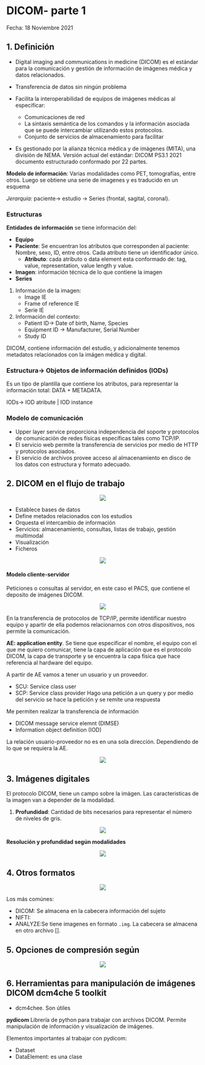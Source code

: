 # DICOM- parte 1 


Fecha: 18 Noviembre 2021 

## 1. Definición

* Digital imaging and communications in medicine (DICOM) es el estándar para la comunicación y gestión de información de imágenes médica y datos relacionados. 

* Transferencia de datos sin ningún problema

* Facilita la interoperabilidad de equipos de imágenes médicas al especificar:
    - Comunicaciones de red
    - La sintaxis semántica de los comandos y la información asociada que se puede intercambiar utilizando estos protocolos.
    - Conjunto de servicios de almacenamiento para facilitar 

* Es gestionado por la alianza técnica médica y de imágenes (MITA), una división de NEMA. Versión actual del estándar: DICOM PS3.1 2021 documento estructurado conformado por 22 partes. 

**Modelo de información**: Varias modalidades como PET, tomografías, entre otros. Luego se obtiene una serie de imagenes y es traducido en un esquema 

*Jerarquía:* 
paciente-> estudio -> Series (frontal, sagital, coronal). 

### Estructuras 
**Entidades de información**
se tiene información del:

- **Equipo**
- **Paciente**: Se encuentran los atributos que corresponden al paciente: Nombre, sexo, ID, entre otros. Cada atributo tiene un identificador único. 
    * **Atributo**: cada atributo o data element esta conformado de: tag, value, representation, value length y value. 
- **Imagen**: información técnica de lo que contiene la imagen
- **Series** 

1. Información de la imagen:
    * Image IE
    * Frame of reference IE
    * Serie IE
2. Información del contexto:
    * Patient ID-> Date of birth, Name, Species
    * Equipment ID -> Manufacturer, Serial Number
    * Study ID

DICOM, contiene información del estudio, y adicionalmente tenemos metadatos relacionados con la imágen médica y digital. 

### Estructura-> **Objetos de información definidos**  (IODs)
Es un tipo de plantilla que contiene los atributos, para representar la información total: DATA + METADATA.

IODs-> IOD atribute | IOD instance  

### Modelo de comunicación

* Upper layer service proporciona independencia del soporte y protocolos de comunicación de redes físicas específicas tales como TCP/IP.
* El servicio web permite la transferencia de servicios por medio de HTTP y protocolos asociados.
* El servicio de archivos provee acceso al almacenamiento en disco de los datos con estructura y formato adecuado. 

## 2. DICOM en el flujo de trabajo

<center>
<img src="images/123ac580865a540baa5c900565e5d73fbf0e993e733c44b65f743aac6e8277e7.png">
</center>

* Establece bases de datos
* Define metados relacionados con los estudios
* Orquesta el intercambio de información
* Servicios: almacenamiento, consultas, listas de trabajo, gestión multimodal
* Visualización
* Ficheros

<center>
<img src= "images/071dc83481ecd69ab8307fd8f313af6f83f5504763f89b48b13656d2a9f59177.png">
</center>

#### Modelo cliente-servidor
Peticiones o consultas al servidor, en este caso el PACS, que contiene el deposito de imágenes DICOM. 

<center>
<img src= "images/8534579efedcdbeaaed6f935e1da0384f3f95e6c21b16a1c1a877a8bacafdad5.png"> 
</center>

En la transferencia de protocolos de TCP/IP, permite identificar nuestro equipo y apartir de ella podemos relacionarnos con otros dispositivos, nos permite la comunicación.

**AE: application entity**. Se tiene que especificar el nombre, el equipo con el que me quiero comunicar, tiene la capa de aplicación que es el protocolo DICOM, la capa de transporte y se encuentra la capa física que hace referencia al hardware del equipo. 

A partir de AE vamos a tener un usuario y un proveedor.

* SCU: Service class user
* SCP: Service class provider
Hago una petición a un query y por medio del servicio se hace la petición y se remite una respuesta 


Me permiten realizar la transferencia de información 
* DICOM message service elemnt (DIMSE)
* Information object definition (IOD)

La relación usuario-proveedor no es en una sola dirección. Dependiendo de lo que se requiera la AE. 

<center>
<img src="images/f03b3c8bb2a50f8dccba9b50fa63f0a567178fb4dba3ff7f8de7a515b36e5404.png"> 
</center>

## 3. Imágenes digitales

El protocolo DICOM, tiene un campo sobre la imágen. Las caracteristicas de la imagen van a depender de la modalidad. 

1. **Profundidad**: Cantidad de bits necesarios para representar el número de niveles de gris.

<center>
<img src="images/997ff3399292f973c0c3cac45fdd87d06bbadbe39fc0ac854a3f0e97fbb2a11a.png">
</center>

**Resolución y profundidad según modalidades**
<center>
<img src="images/6b5fafccce280f334aeb12ddc22c6b9b158959743e82322d3f6fb4d784a1afb3.png">
</center>

## 4. Otros formatos

<center>
<img src="images/f4b3b5f8d0c1b1f5edff794ec15fcb55bb521f3411e38e2ba680b199c07d263f.png">
</center>

Los más comúnes:
* DICOM: Se almacena en la cabecera información del sujeto
* NIFTI: 
* ANALYZE:Se tiene imagenes en formato `.img`. La cabecera se almacena en otro archivo [].


## 5. Opciones de compresión según 

<center>
<img src="images/206e731ebce15b885283ac016509b9d8732394d26834a008a0bcde0d8ac1e675.png"> 
</center>

## 6. Herramientas para manipulación de imágenes DICOM dcm4che 5 toolkit 

* dcm4chee. Son útiles 

**pydicom**
Librería de python para trabajar con archivos DICOM. Permite manipulación de información y visualización de imágenes.

Elementos importantes al trabajar con pydicom:
* Dataset
* DataElement: es una clase 


